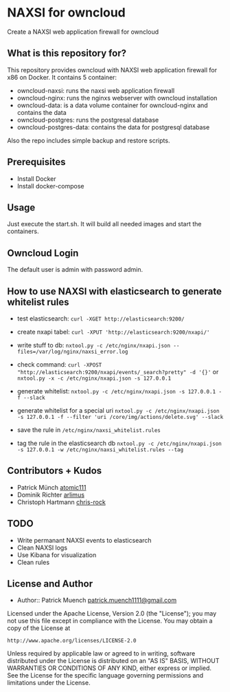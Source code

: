 # NAXSI for owncloud
Create a NAXSI web application firewall for owncloud

## What is this repository for?

This repository provides owncloud with NAXSI web application firewall for x86 on Docker. It contains 5 container:

- owncloud-naxsi: runs the naxsi web application firewall
- owncloud-nginx: runs the nginxs webserver with owncloud installation
- owncloud-data: is a data volume container for owncloud-nginx and contains the data
- owncloud-postgres: runs the postgresal database
- owncloud-postgres-data: contains the data for postgresql database

Also the repo includes simple backup and restore scripts.

## Prerequisites

- Install Docker
- Install docker-compose

## Usage

Just execute the start.sh. It will build all needed images and start the containers.

## Owncloud Login

The default user is admin with password admin.

## How to use NAXSI with elasticsearch to generate whitelist rules ###

* test elasticsearch:
`curl -XGET http://elasticsearch:9200/`

* create nxapi tabel:
`curl -XPUT 'http://elasticsearch:9200/nxapi/'`

* write stuff to db:
`nxtool.py -c /etc/nginx/nxapi.json --files=/var/log/nginx/naxsi_error.log`

* check command:
`curl -XPOST "http://elasticsearch:9200/nxapi/events/_search?pretty" -d '{}'` or `nxtool.py -x -c /etc/nginx/nxapi.json -s 127.0.0.1`

* generate whitelist:
`nxtool.py -c /etc/nginx/nxapi.json -s 127.0.0.1 -f --slack`

* generate whitelist for a special uri
`nxtool.py -c /etc/nginx/nxapi.json -s 127.0.0.1 -f --filter 'uri /core/img/actions/delete.svg' --slack`

* save the rule in
`/etc/nginx/naxsi_whitelist.rules`

* tag the rule in the elasticsearch db
`nxtool.py -c /etc/nginx/nxapi.json -s 127.0.0.1 -w /etc/nginx/naxsi_whitelist.rules --tag`

## Contributors + Kudos

* Patrick Münch [atomic111](https://github.com/atomic111)
* Dominik Richter [arlimus](https://github.com/arlimus)
* Christoph Hartmann [chris-rock](https://github.com/chris-rock)

## TODO

* Write permanant NAXSI events to elasticsearch
* Clean NAXSI logs
* Use Kibana for visualization
* Clean rules

## License and Author

* Author:: Patrick Muench <patrick.muench1111@gmail.com>

Licensed under the Apache License, Version 2.0 (the "License");
you may not use this file except in compliance with the License.
You may obtain a copy of the License at

    http://www.apache.org/licenses/LICENSE-2.0

Unless required by applicable law or agreed to in writing, software
distributed under the License is distributed on an "AS IS" BASIS,
WITHOUT WARRANTIES OR CONDITIONS OF ANY KIND, either express or implied.
See the License for the specific language governing permissions and
limitations under the License.
